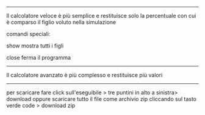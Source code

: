 ----------------------------------------

Il calcolatore veloce è più semplice e restituisce solo la percentuale con cui è comparso il figlio voluto nella simulazione

comandi speciali: 

show mostra tutti i figli

close ferma il programma

----------------------------------------

Il calcolatore avanzato è più complesso e restituisce più valori

----------------------------------------
per scaricare fare click sull'eseguibile > tre puntini in alto a sinistra> download oppure scaricare tutto il file come archivio zip cliccando sul tasto verde code > download zip

